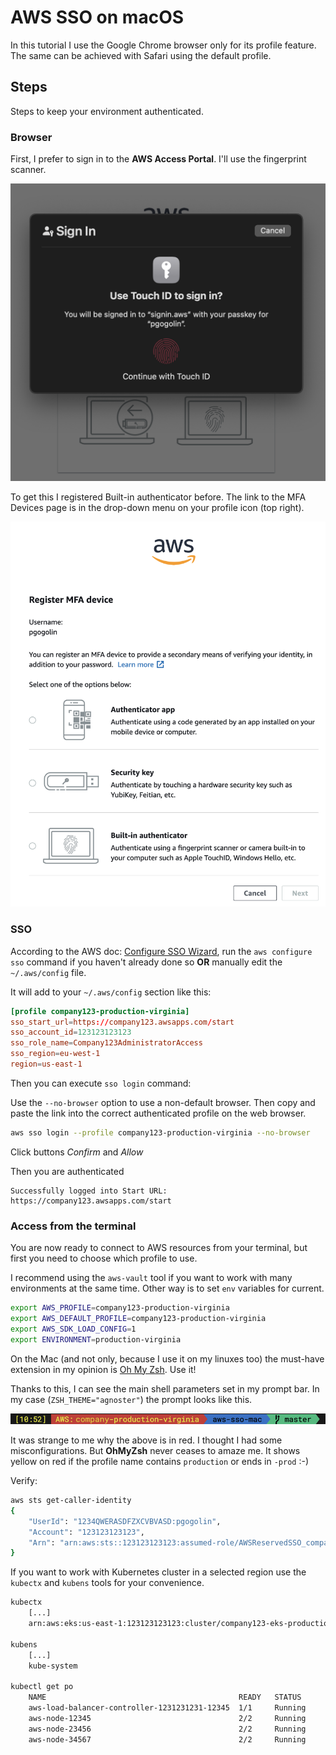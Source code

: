 # AWS SSO on macOS

In this tutorial I use the Google Chrome browser only for its profile feature. The same can be achieved with Safari using the default profile.


## Steps

Steps to keep your environment authenticated.


### Browser

First, I prefer to sign in to the **AWS Access Portal**. I'll use the fingerprint scanner.

![MFA](image.png)

To get this I registered Built-in authenticator before. The link to the MFA Devices page is in the drop-down menu on your profile icon (top right).

![Register MFA](image-1.png)


### SSO

According to the AWS doc: [Configure SSO Wizard](https://docs.aws.amazon.com/cli/latest/userguide/cli-configure-sso.html#cli-configure-sso-configure), run the `aws configure sso` command if you haven't already done so **OR** manually edit the `~/.aws/config` file.


It will add to your `~/.aws/config` section like this:
```conf
[profile company123-production-virginia]
sso_start_url=https://company123.awsapps.com/start
sso_account_id=123123123123
sso_role_name=Company123AdministratorAccess
sso_region=eu-west-1
region=us-east-1
```

Then you can execute `sso login` command:

Use the `--no-browser` option to use a non-default browser. Then copy and paste the link into the correct authenticated profile on the web browser.

```sh
aws sso login --profile company123-production-virginia --no-browser
```
Click buttons *Confirm* and *Allow* 

Then you are authenticated

```
Successfully logged into Start URL: https://company123.awsapps.com/start
```

### Access from the terminal

You are now ready to connect to AWS resources from your terminal, but first you need to choose which profile to use. 

I recommend using the `aws-vault` tool if you want to work with many environments at the same time. Other way is to set `env` variables for current.

```sh
export AWS_PROFILE=company123-production-virginia                                   
export AWS_DEFAULT_PROFILE=company123-production-virginia
export AWS_SDK_LOAD_CONFIG=1
export ENVIRONMENT=production-virginia
```

On the Mac (and not only, because I use it on my linuxes too) the must-have extension in my opinion is [Oh My Zsh](https://ohmyz.sh). Use it!

Thanks to this, I can see the main shell parameters set in my prompt bar. In my case (`ZSH_THEME="agnoster"`) the prompt looks like this.

![prompt](image-2.png)

It was strange to me why the above is in red. I thought I had some misconfigurations. But **OhMyZsh** never ceases to amaze me. It shows yellow on red if the profile name contains `production` or ends in `-prod` :-)

Verify:
```sh
aws sts get-caller-identity
{
    "UserId": "1234QWERASDFZXCVBVASD:pgogolin",
    "Account": "123123123123",
    "Arn": "arn:aws:sts::123123123123:assumed-role/AWSReservedSSO_company123AdministratorAccess_cb123123123123cc/pgogolin"
}
```

If you want to work with Kubernetes cluster in a selected region use the `kubectx` and `kubens` tools for your convenience.

```sh
kubectx                                                              
    [...]
    arn:aws:eks:us-east-1:123123123123:cluster/company123-eks-production-virginia

kubens 
    [...]
    kube-system

kubectl get po                                        
    NAME                                           READY   STATUS 
    aws-load-balancer-controller-1231231231-12345  1/1     Running
    aws-node-12345                                 2/2     Running
    aws-node-23456                                 2/2     Running
    aws-node-34567                                 2/2     Running
```

